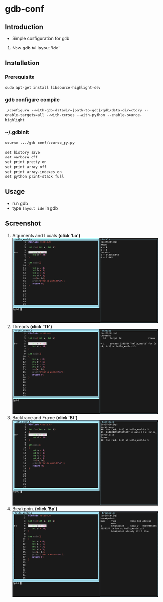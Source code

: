 # gdb-conf
## Introduction
- Simple configuration for gdb

1. New gdb tui layout 'ide'

## Installation
### Prerequisite
```
sudo apt-get install libsource-highlight-dev
```

### gdb configure compile
```
./configure --with-gdb-datadir=[path-to-gdb]/gdb/data-directory --enable-targets=all --with-curses --with-python --enable-source-highlight
```

### ~/.gdbinit
```
source .../gdb-conf/source_py.py

set history save
set verbose off
set print pretty on
set print array off
set print array-indexes on
set python print-stack full
```

## Usage
- run gdb
- type `layout ide` in gdb

### 

## Screenshot
1. Arguments and Locals **(click 'Lo')**
![plot](./doc/gdb1.png)
2. Threads **(click 'Th')**
![plot](./doc/gdb2.png)
3. Backtrace and Frame **(click 'Bt')**
![plot](./doc/gdb3.png)
4. Breakpoint **(click 'Bp')**
![plot](./doc/gdb4.png)
